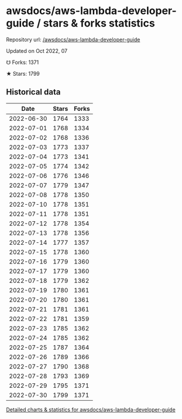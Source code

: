 # awsdocs/aws-lambda-developer-guide / stars & forks statistics

Repository url: [/awsdocs/aws-lambda-developer-guide](https://github.com/awsdocs/aws-lambda-developer-guide)

Updated on Oct 2022, 07

☋ Forks: 1371

★ Stars: 1799

## Historical data
| Date | Stars | Forks |
|------|-------|-------|
| 2022-06-30 | 1764 | 1333 | 
| 2022-07-01 | 1768 | 1334 | 
| 2022-07-02 | 1768 | 1336 | 
| 2022-07-03 | 1773 | 1337 | 
| 2022-07-04 | 1773 | 1341 | 
| 2022-07-05 | 1774 | 1342 | 
| 2022-07-06 | 1776 | 1346 | 
| 2022-07-07 | 1779 | 1347 | 
| 2022-07-08 | 1778 | 1350 | 
| 2022-07-10 | 1778 | 1351 | 
| 2022-07-11 | 1778 | 1351 | 
| 2022-07-12 | 1778 | 1354 | 
| 2022-07-13 | 1778 | 1356 | 
| 2022-07-14 | 1777 | 1357 | 
| 2022-07-15 | 1778 | 1360 | 
| 2022-07-16 | 1779 | 1360 | 
| 2022-07-17 | 1779 | 1360 | 
| 2022-07-18 | 1779 | 1362 | 
| 2022-07-19 | 1780 | 1361 | 
| 2022-07-20 | 1780 | 1361 | 
| 2022-07-21 | 1781 | 1361 | 
| 2022-07-22 | 1781 | 1359 | 
| 2022-07-23 | 1785 | 1362 | 
| 2022-07-24 | 1785 | 1362 | 
| 2022-07-25 | 1787 | 1364 | 
| 2022-07-26 | 1789 | 1366 | 
| 2022-07-27 | 1790 | 1368 | 
| 2022-07-28 | 1793 | 1369 | 
| 2022-07-29 | 1795 | 1371 | 
| 2022-07-30 | 1799 | 1371 | 


[Detailed charts & statistics for awsdocs/aws-lambda-developer-guide](https://reviewgithub.com/rep/awsdocs/aws-lambda-developer-guide)
